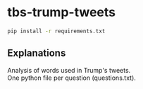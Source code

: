 # tbs-trump-tweets

```sh
pip install -r requirements.txt
```

## Explanations

Analysis of words used in Trump's tweets.     
One python file per question (questions.txt).         
